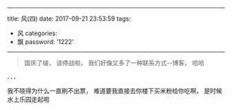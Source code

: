 
---
title: 风(四)
date: 2017-09-21 23:53:59
tags:
- 风
categories:
- 飘
password: '1222'
---

> 国庆了啵， 该停战啦， 我们好像又多了一种联系方式--博客， 哈哈

**. . .**<!-- more -->

我不晓得为什么一直刷不出票， 难道要我直接去你楼下买米粉给你吃啊， 是时候水上乐园走起啦